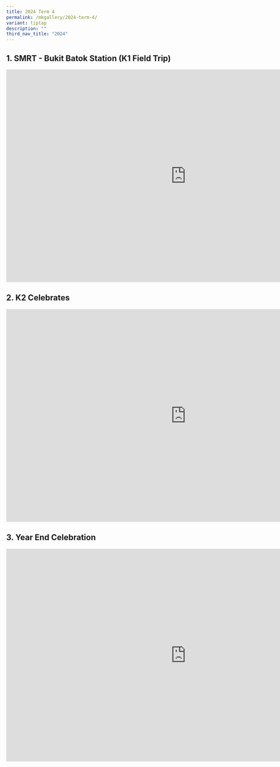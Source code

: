```yaml
---
title: 2024 Term 4
permalink: /mkgallery/2024-term-4/
variant: tiptap
description: ""
third_nav_title: "2024"
---
```

<h2>1. SMRT - Bukit Batok Station (K1 Field Trip)</h2>
<div class="iframe-wrapper">
<iframe height="569" width="960" allowfullscreen="true" frameborder="0" src="https://docs.google.com/presentation/d/e/2PACX-1vQdPnT9tAkz2BU8HHHc0s-nVWrCsobhNABuSN3A-yJo_vpDI8zmicELJBBdwW0ScjX-5zQ9kNP6dZjO/embed?start=false&amp;loop=false&amp;delayms=3000"></iframe>
</div>
<h2>2. K2 Celebrates</h2>
<div class="iframe-wrapper">
<iframe height="569" width="960" allowfullscreen="true" frameborder="0" src="https://docs.google.com/presentation/d/e/2PACX-1vSKM3c7AOdIEBeaiwOpW9De89wfMcdg-WqzOXFt6N7fC9sPKwOku6ewvetDyfgUGTEeciAlCGE7eaG7/embed?start=false&amp;loop=false&amp;delayms=3000"></iframe>
</div>
<h2>3. Year End Celebration</h2>
<div class="iframe-wrapper">
<iframe height="569" width="960" allowfullscreen="true" frameborder="0" src="https://docs.google.com/presentation/d/e/2PACX-1vSGtsN_5j4TFSY5pvgpxWq4aWE7Q5k4B90KXU14HgzWOgSmXR6qyFmOJV32AuuBH1DBqU07qLVURCtI/embed?start=false&amp;loop=false&amp;delayms=3000"></iframe>
</div>
<p></p>